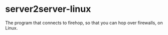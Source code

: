 # server2server-linux
The program that connects to firehop, so that you can hop over firewalls, on Linux. 
